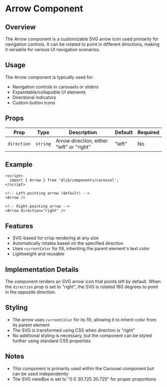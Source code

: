 # Arrow Component

## Overview
The Arrow component is a customizable SVG arrow icon used primarily for navigation controls. It can be rotated to point in different directions, making it versatile for various UI navigation scenarios.

## Usage
The Arrow component is typically used for:
- Navigation controls in carousels or sliders
- Expandable/collapsible UI elements
- Directional indicators
- Custom button icons

## Props

| Prop | Type | Description | Default | Required |
|------|------|-------------|---------|----------|
| `direction` | `string` | Arrow direction, either "left" or "right" | "left" | No |

## Example

```svelte
<script>
  import { Arrow } from '$lib/components/carousel';
</script>

<!-- Left-pointing arrow (default) -->
<Arrow />

<!-- Right-pointing arrow -->
<Arrow direction="right" />
```

## Features
- SVG-based for crisp rendering at any size
- Automatically rotates based on the specified direction
- Uses `currentColor` for fill, inheriting the parent element's text color
- Lightweight and reusable

## Implementation Details
The component renders an SVG arrow icon that points left by default. When the `direction` prop is set to "right", the SVG is rotated 180 degrees to point in the opposite direction.

## Styling
- The arrow uses `currentColor` for its fill, allowing it to inherit color from its parent element
- The SVG is transformed using CSS when direction is "right"
- No additional styling is necessary, but the component can be styled further using standard CSS properties

## Notes
- This component is primarily used within the Carousel component but can be used independently
- The SVG viewBox is set to "0 0 30.725 30.725" for proper proportions